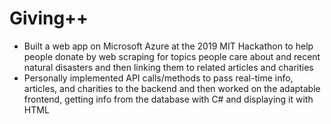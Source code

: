 # Giving++

* Built a web app on Microsoft Azure at the 2019 MIT Hackathon to help people donate by web scraping for topics people care about and recent natural disasters and then linking them to related articles and charities
* Personally implemented API calls/methods to pass real-time info, articles, and charities to the backend and then worked on the adaptable frontend, getting info from the database with C# and displaying it with HTML
